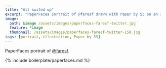 ```yaml
---
title: "All suited up"
excerpt: "PaperFaces portrait of @faresf drawn with Paper by 53 on an iPad."
image: 
  path: &image /assets/images/paperfaces-faresf-twitter.jpg 
  feature: *image
  thumbnail: /assets/images/paperfaces-faresf-twitter-150.jpg
tags: [portrait, illustration, Paper by 53]
---
```


PaperFaces portrait of [@faresf](https://twitter.com/faresf).

{% include boilerplate/paperfaces.md %}
